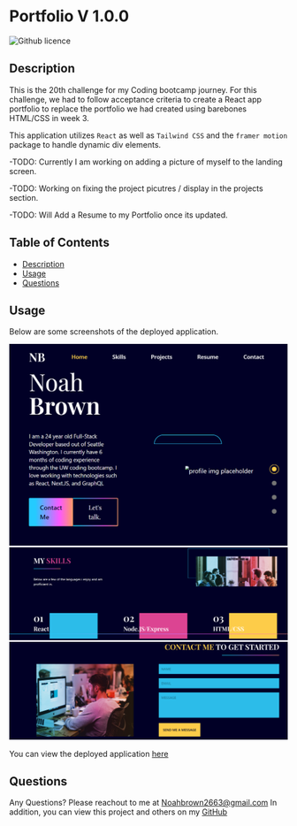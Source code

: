 # Portfolio V 1.0.0

![Github licence](http://img.shields.io/badge/license-MIT-blue.svg)
  
  
## Description
This is the 20th challenge for my Coding bootcamp journey. For this challenge, we had to follow acceptance criteria to create a React app portfolio to replace the portfolio we had created using barebones HTML/CSS in week 3.

This application utilizes `React` as well as `Tailwind CSS` and the `framer motion` package to handle dynamic div elements.

-TODO: Currently I am working on adding a picture of myself to the landing screen. 

-TODO: Working on fixing the project picutres / display in the projects section.

-TODO: Will Add a Resume to my Portfolio once its updated.

## Table of Contents
* [Description](#description)
* [Usage](#usage)
* [Questions](#questions)
  
  
## Usage
Below are some screenshots of the deployed application.

![](./src/assets/screenshot.PNG)
![](./src/assets/screenshot2.PNG)
![](./src/assets/screenshot3.PNG)

You can view the deployed application [here](https://noahbrown26.github.io/Portfolio-1.0.0/)
  
## Questions
Any Questions? Please reachout to me at Noahbrown2663@gmail.com
In addition, you can view this project and others on my [GitHub](https://github.com/Noahbrown26)
